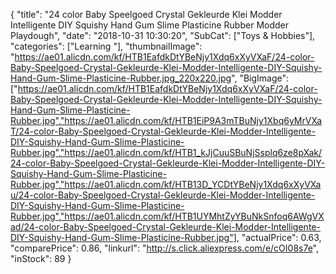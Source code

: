 {
	"title": "24 color Baby Speelgoed Crystal Gekleurde Klei Modder Intelligente DIY Squishy Hand Gum Slime Plasticine Rubber Modder Playdough",
	"date": "2018-10-31 10:30:20",
	"SubCat": ["Toys & Hobbies"],
	"categories": ["Learning "],
	"thumbnailImage": "https://ae01.alicdn.com/kf/HTB1EafdkDtYBeNjy1Xdq6xXyVXaF/24-color-Baby-Speelgoed-Crystal-Gekleurde-Klei-Modder-Intelligente-DIY-Squishy-Hand-Gum-Slime-Plasticine-Rubber.jpg_220x220.jpg",
	"BigImage": ["https://ae01.alicdn.com/kf/HTB1EafdkDtYBeNjy1Xdq6xXyVXaF/24-color-Baby-Speelgoed-Crystal-Gekleurde-Klei-Modder-Intelligente-DIY-Squishy-Hand-Gum-Slime-Plasticine-Rubber.jpg","https://ae01.alicdn.com/kf/HTB1EiP9A3mTBuNjy1Xbq6yMrVXaT/24-color-Baby-Speelgoed-Crystal-Gekleurde-Klei-Modder-Intelligente-DIY-Squishy-Hand-Gum-Slime-Plasticine-Rubber.jpg","https://ae01.alicdn.com/kf/HTB1_kJjCuuSBuNjSsplq6ze8pXak/24-color-Baby-Speelgoed-Crystal-Gekleurde-Klei-Modder-Intelligente-DIY-Squishy-Hand-Gum-Slime-Plasticine-Rubber.jpg","https://ae01.alicdn.com/kf/HTB13D_YCDtYBeNjy1Xdq6xXyVXau/24-color-Baby-Speelgoed-Crystal-Gekleurde-Klei-Modder-Intelligente-DIY-Squishy-Hand-Gum-Slime-Plasticine-Rubber.jpg","https://ae01.alicdn.com/kf/HTB1UYMhtZyYBuNkSnfoq6AWgVXad/24-color-Baby-Speelgoed-Crystal-Gekleurde-Klei-Modder-Intelligente-DIY-Squishy-Hand-Gum-Slime-Plasticine-Rubber.jpg"],
	"actualPrice": 0.63,
	"comparePrice": 0.86,
	"linkurl": "http://s.click.aliexpress.com/e/cOI08s7e",
	"inStock": 89
}
